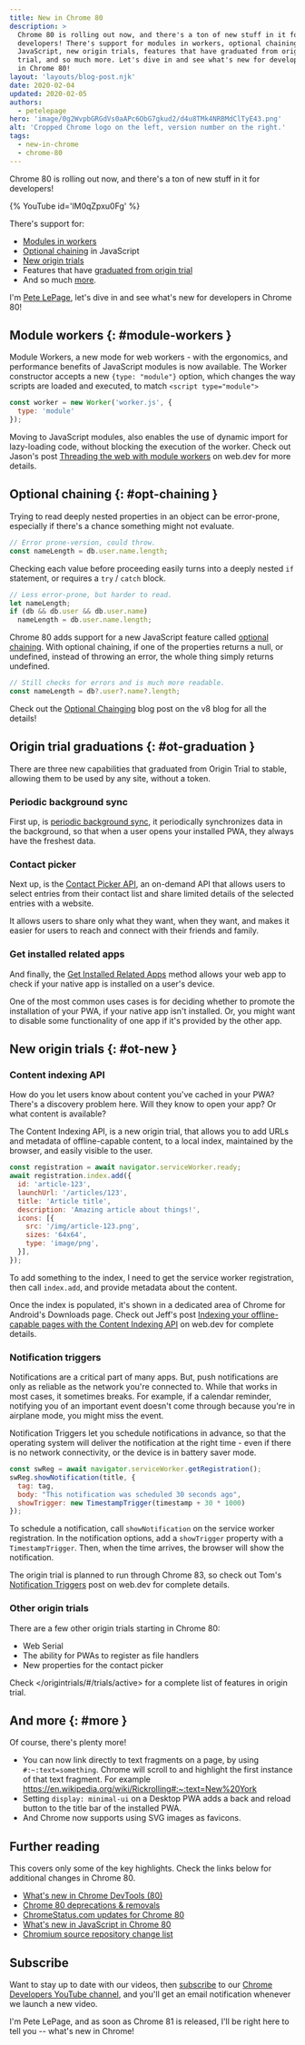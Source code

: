 ```yaml
---
title: New in Chrome 80
description: >
  Chrome 80 is rolling out now, and there's a ton of new stuff in it for
  developers! There's support for modules in workers, optional chaining in
  JavaScript, new origin trials, features that have graduated from origin
  trial, and so much more. Let's dive in and see what's new for developers
  in Chrome 80!
layout: 'layouts/blog-post.njk'
date: 2020-02-04
updated: 2020-02-05
authors:
  - petelepage
hero: 'image/0g2WvpbGRGdVs0aAPc6ObG7gkud2/d4u8TMk4NRBMdClTyE43.png'
alt: 'Cropped Chrome logo on the left, version number on the right.'
tags:
  - new-in-chrome
  - chrome-80
---
```


Chrome 80 is rolling out now, and there's a ton of new stuff in it for
developers!

{% YouTube id='lM0qZpxu0Fg' %}

There's support for:

* [Modules in workers](#module-workers)
* [Optional chaining](#opt-chaining) in JavaScript
* [New origin trials](#ot-new)
* Features that have [graduated from origin trial](#ot-graduation)
* And so much [more](#more).

I'm [Pete LePage](https://twitter.com/petele), let's dive in and see what's
new for developers in Chrome 80!

## Module workers {: #module-workers }

Module Workers, a new mode for web workers - with the ergonomics, and
performance benefits of JavaScript modules is now available. The Worker
constructor accepts a new `{type: "module"}` option, which changes the way
scripts are loaded and executed, to match `<script type="module">`

```js
const worker = new Worker('worker.js', {
  type: 'module'
});
```

Moving to JavaScript modules, also enables the use of dynamic import for
lazy-loading code, without blocking the execution of the worker. Check out
Jason's post
[Threading the web with module workers](https://web.dev/module-workers/) on
web.dev for more details.

## Optional chaining {: #opt-chaining }

Trying to read deeply nested properties in an object can be error-prone,
especially if there's a chance something might not evaluate.

```js
// Error prone-version, could throw.
const nameLength = db.user.name.length;
```

Checking each value before proceeding easily turns into a deeply nested `if`
statement, or requires a `try` / `catch` block.

```js
// Less error-prone, but harder to read.
let nameLength;
if (db && db.user && db.user.name)
  nameLength = db.user.name.length;
```

Chrome 80 adds support for a new JavaScript feature called
[optional chaining](https://v8.dev/features/optional-chaining).
With optional chaining, if one of the properties returns a null, or undefined,
instead of throwing an error, the whole thing simply returns undefined.

```js
// Still checks for errors and is much more readable.
const nameLength = db?.user?.name?.length;
```

Check out the [Optional Chainging](https://v8.dev/features/optional-chaining)
blog post on the v8 blog for all the details!

## Origin trial graduations {: #ot-graduation }

There are three new capabilities that graduated from Origin Trial to stable,
allowing them to be used by any site, without a token.

### Periodic background sync

First up, is [periodic background sync](https://web.dev/periodic-background-sync/),
it periodically synchronizes data in the background, so that when a user
opens your installed PWA, they always have the freshest data.

### Contact picker

Next up, is the [Contact Picker API](https://web.dev/contact-picker/), an
on-demand API that allows users to select entries from their contact list
and share limited details of the selected entries with a website.

It allows users to share only what they want, when they want, and makes it
easier for users to reach and connect with their friends and family.

### Get installed related apps

And finally, the [Get Installed Related Apps](https://web.dev/get-installed-related-apps/)
method allows your web app to check if your native app is installed on a user's
device.

One of the most common uses cases is for deciding whether to promote the
installation of your PWA, if your native app isn't installed. Or, you might
want to disable some functionality of one app if it's provided by the other app.

## New origin trials {: #ot-new }

### Content indexing API

How do you let users know about content you've cached in your PWA?  There's a
discovery problem here. Will they know to open your app? Or what content is
available?

The Content Indexing API, is a new origin trial, that allows you to add URLs
and metadata of offline-capable content, to a local index, maintained by
the browser, and easily visible to the user.

```js
const registration = await navigator.serviceWorker.ready;
await registration.index.add({
  id: 'article-123',
  launchUrl: '/articles/123',
  title: 'Article title',
  description: 'Amazing article about things!',
  icons: [{
    src: '/img/article-123.png',
    sizes: '64x64',
    type: 'image/png',
  }],
});
```

To add something to the index, I need to get the service worker registration,
then call `index.add`, and provide metadata about the content.

Once the index is populated, it's shown in a dedicated area of Chrome for
Android's Downloads page. Check out Jeff's post [Indexing your offline-capable
pages with the Content Indexing API](https://web.dev/content-indexing-api/)
on web.dev for complete details.

### Notification triggers

Notifications are a critical part of many apps. But, push notifications are
only as reliable as the network you're connected to. While that works in most
cases, it sometimes breaks. For example, if a calendar reminder, notifying
you of an important event doesn't come through because you're in airplane
mode, you might miss the event.

Notification Triggers let you schedule notifications in advance, so that the
operating system will deliver the notification at the right time - even if
there is no network connectivity, or the device is in battery saver mode.

```js
const swReg = await navigator.serviceWorker.getRegistration();
swReg.showNotification(title, {
  tag: tag,
  body: "This notification was scheduled 30 seconds ago",
  showTrigger: new TimestampTrigger(timestamp + 30 * 1000)
});
```

To schedule a notification, call `showNotification` on the service worker
registration. In the notification options, add a `showTrigger` property with a
`TimestampTrigger`. Then, when the time arrives, the browser will show the
notification.

The origin trial is planned to run through Chrome 83, so check out Tom's
[Notification Triggers](https://web.dev/notification-triggers/) post on web.dev
for complete details.

### Other origin trials

There are a few other origin trials starting in Chrome 80:

* Web Serial
* The ability for PWAs to register as file handlers
* New properties for the contact picker

Check </origintrials/#/trials/active> for
a complete list of features in origin trial.

## And more {: #more }

Of course, there's plenty more!

* You can now link directly to text fragments on a page, by using
  `#:~:text=something`. Chrome will scroll to and highlight the first instance
  of that text fragment. For example <https://en.wikipedia.org/wiki/Rickrolling#:~:text=New%20York>
* Setting `display: minimal-ui` on a Desktop PWA adds a back and reload
  button to the title bar of the installed PWA.
* And Chrome now supports using SVG images as favicons.

## Further reading

This covers only some of the key highlights. Check the links below for
additional changes in Chrome 80.

* [What's new in Chrome DevTools (80)](/blog/new-in-devtools-80)
* [Chrome 80 deprecations & removals](https://developers.google.com/web/updates/2019/12/chrome-80-deps-rems)
* [ChromeStatus.com updates for Chrome 80](https://www.chromestatus.com/features#milestone%3D80)
* [What's new in JavaScript in Chrome 80](https://v8.dev/blog/v8-release-80)
* [Chromium source repository change list](https://chromium.googlesource.com/chromium/src/+log/79.0.3945.82..80.0.3987.87)

## Subscribe

Want to stay up to date with our videos, then [subscribe](https://goo.gl/6FP1a5)
to our [Chrome Developers YouTube channel](https://www.youtube.com/user/ChromeDevelopers/),
and you'll get an email notification whenever we launch a new video.

I'm Pete LePage, and as soon as Chrome 81 is released, I'll be right
here to tell you -- what's new in Chrome!

